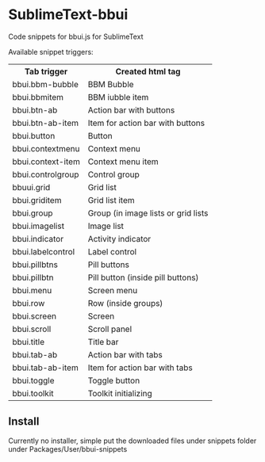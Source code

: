 SublimeText-bbui
================

Code snippets for bbui.js for SublimeText

Available snippet triggers:

<table>
	<tr>
		<th>Tab trigger</th>
		<th>Created html tag</th>
	</tr>
	<tr>
		<td>bbui.bbm-bubble</td>
		<td>BBM Bubble</td>
	</tr>
	<tr>
		<td>bbui.bbmitem</td>
		<td>BBM iubble item</td>
	</tr>
	<tr>
		<td>bbui.btn-ab</td>
		<td>Action bar with buttons</td>
	</tr>
	<tr>
		<td>bbui.btn-ab-item</td>
		<td>Item for action bar with buttons</td>
	</tr>
	<tr>
		<td>bbui.button</td>
		<td>Button</td>
	</tr>
	<tr>
		<td>bbui.contextmenu</td>
		<td>Context menu</td>
	</tr>
	<tr>
		<td>bbui.context-item</td>
		<td>Context menu item</td>
	</tr>
	<tr>
		<td>bbui.controlgroup</td>
		<td>Control group</td>
	</tr>
	<tr>
		<td>bbuui.grid</td>
		<td>Grid list</td>
	</tr>
	<tr>
		<td>bbui.griditem</td>
		<td>Grid list item</td>
	</tr>
	<tr>
		<td>bbui.group</td>
		<td>Group (in image lists or grid lists</td>
	</tr>
	<tr>
		<td>bbui.imagelist</td>
		<td>Image list</td>
	</tr>
	<tr>
		<td>bbui.indicator</td>
		<td>Activity indicator</td>
	</tr>
	<tr>
		<td>bbui.labelcontrol</td>
		<td>Label control</td>
	</tr>
	<tr>
		<td>bbui.pillbtns</td>
		<td>Pill buttons</td>
	</tr>
	<tr>
		<td>bbui.pillbtn</td>
		<td>Pill button (inside pill buttons)</td>
	</tr>
	<tr>
		<td>bbui.menu</td>
		<td>Screen menu</td>
	</tr>
	<tr>
		<td>bbui.row</td>
		<td>Row (inside groups)</td>
	</tr>
	<tr>
		<td>bbui.screen</td>
		<td>Screen</td>
	</tr>
	<tr>
		<td>bbui.scroll</td>
		<td>Scroll panel</td>
	</tr>
	<tr>
		<td>bbui.title</td>
		<td>Title bar</td>
	</tr>
	<tr>
		<td>bbui.tab-ab</td>
		<td>Action bar with tabs</td>
	</tr>
	<tr>
		<td>bbui.tab-ab-item</td>
		<td>Item for action bar with tabs</td>
	</tr>
	<tr>
		<td>bbui.toggle</td>
		<td>Toggle button</td>
	</tr>
	<tr>
		<td>bbui.toolkit</td>
		<td>Toolkit initializing</td>
	</tr>
</table>


Install
-------

Currently no installer, simple put the downloaded files under snippets folder under Packages/User/bbui-snippets